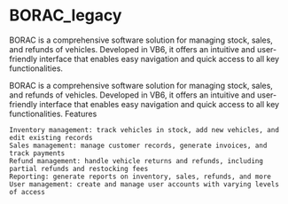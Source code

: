 # BORAC_legacy
BORAC is a comprehensive software solution for managing stock, sales, and refunds of vehicles. Developed in VB6, it offers an intuitive and user-friendly interface that enables easy navigation and quick access to all key functionalities.


BORAC is a comprehensive software solution for managing stock, sales, and refunds of vehicles. Developed in VB6, it offers an intuitive and user-friendly interface that enables easy navigation and quick access to all key functionalities.
Features

    Inventory management: track vehicles in stock, add new vehicles, and edit existing records
    Sales management: manage customer records, generate invoices, and track payments
    Refund management: handle vehicle returns and refunds, including partial refunds and restocking fees
    Reporting: generate reports on inventory, sales, refunds, and more
    User management: create and manage user accounts with varying levels of access
